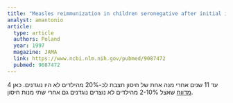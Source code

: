 ```yaml
---
title: "Measles reimmunization in children seronegative after initial immunization"
analyst: amantonio
article:
  type: article
  authors: Poland
  year: 1997
  magazine: JAMA
  link: https://www.ncbi.nlm.nih.gov/pubmed/9087472
  pubmed: 9087472
---
```


4 עד 11 שנים אחרי מנה אחת של חיסון חצבת לכ-20% מהילדים לא היו נוגדנים.
כאן [מדווח](https://www.ncbi.nlm.nih.gov/pmc/articles/PMC3905323/) שאצל 2-10% מהילדים לא נוצרים נוגדנים גם אחרי שתי מנות חיסון.
